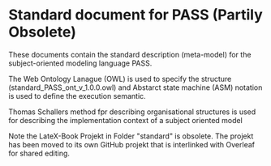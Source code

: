 # Standard document for PASS (Partily Obsolete)

These documents contain the standard description (meta-model) for the subject-oriented modeling language PASS. 

The Web Ontology Lanague (OWL) is used to specify the structure (standard_PASS_ont_v_1.0.0.owl)  and Abstarct state machine (ASM) notation is used to define the execution semantic.

Thomas Schallers method fpr describing organisational structures is used for describing the implementation context of a subject oriented model

Note the LateX-Book Projekt in Folder "standard" is obsolete. The projekt has been moved to its own GitHub projekt that is interlinked with Overleaf for shared editing.


